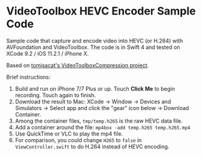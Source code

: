 # VideoToolbox HEVC Encoder Sample Code

Sample code that capture and encode video into HEVC (or H.264) with AVFoundation and VideoToolbox. The code is in Swift 4 and tested on XCode 9.2 / iOS 11.2.1 / iPhone X.

Based on [tomisacat's VideoToolboxCompression project](https://github.com/tomisacat/VideoToolboxCompression).

Brief instructions:
 1. Build and run on iPhone 7/7 Plus or up. Touch **Click Me** to begin recording. Touch again to finish.
 2. Download the result to Mac: XCode -> Window -> Devices and Simulators -> Select app and click the "gear" icon below -> Download Container.
 3. Among the container files, `tmp/temp.h265` is the raw HEVC data file.
 4. Add a container around the file: `mp4box -add temp.h265 temp.h265.mp4`
 5. Use QuickTime or VLC to play the mp4 file.
 6. For comparison, you could change `H265` to `false` in `ViewController.swift` to do H.264 instead of HEVC encoding.


